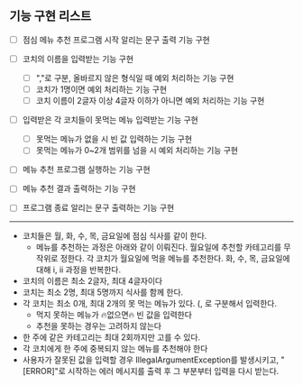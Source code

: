 ## 기능 구현 리스트

- [ ] 점심 메뉴 추천 프로그램 시작 알리는 문구 출력 기능 구현
- [ ] 코치의 이름을 입력받는 기능 구현
  - [ ] ","로 구분, 올바르지 않은 형식일 때 예외 처리하는 기능 구현
  - [ ] 코치가 1명이면 예외 처리하는 기능 구현
  - [ ] 코치 이름이 2글자 이상 4글자 이하가 아니면 예외 처리하는 기능 구현
- [ ] 입력받은 각 코치들이 못먹는 메뉴 입력받는 기능 구현
  - [ ] 못먹는 메뉴가 없을 시 빈 값 입력하는 기능 구현
  - [ ] 못먹는 메뉴가 0~2개 범위를 넘을 시 예외 처리하는 기능 구현
- [ ] 메뉴 추천 프로그램 실행하는 기능 구현
- [ ] 메뉴 추천 결과 출력하는 기능 구현
- [ ] 프로그램 종료 알리는 문구 출력하는 기능 구현



---

- 코치들은 월, 화, 수, 목, 금요일에 점심 식사를 같이 한다.
  - 메뉴를 추천하는 과정은 아래와 같이 이뤄진다.
    월요일에 추천할 카테고리를 무작위로 정한다.
    각 코치가 월요일에 먹을 메뉴를 추천한다.
    화, 수, 목, 금요일에 대해 i, ii 과정을 반복한다.
- 코치의 이름은 최소 2글자, 최대 4글자이다
- 코치는 최소 2명, 최대 5명까지 식사를 함께 한다.
- 각 코치는 최소 0개, 최대 2개의 못 먹는 메뉴가 있다. (, 로 구분해서 입력한다.
  - 먹지 못하는 메뉴가 🔥없으면🔥 빈 값을 입력한다
  - 추천을 못하는 경우는 고려하지 않는다
- 한 주에 같은 카테고리는 최대 2회까지만 고를 수 있다.
- 각 코치에게 한 주에 중복되지 않는 메뉴를 추천해야 한다
- 사용자가 잘못된 값을 입력할 경우 IllegalArgumentException를 발생시키고, "[ERROR]"로 시작하는 에러 메시지를 출력 후 그 부분부터 입력을 다시 받는다.